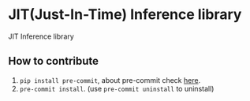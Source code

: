 # JIT(Just-In-Time) Inference library
JIT Inference library

## How to contribute
1. `pip install pre-commit`, about pre-commit check [here](http://pre-commit.com/#plugins).
2. `pre-commit install`. (use `pre-commit uninstall` to uninstall)
